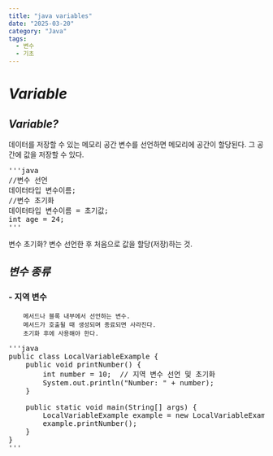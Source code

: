 ```yaml
---
title: "java variables"
date: "2025-03-20"
category: "Java"
tags:
  - 변수
  - 기초
---
```


# _Variable_

## _Variable?_

데이터를 저장할 수 있는 메모리 공간
변수를 선언하면 메모리에 공간이 할당된다. 그 공간에 값을 저장할 수 있다.

<pre>
'''java
//변수 선언
데이터타입 변수이름;
//변수 초기화
데이터타입 변수이름 = 초기값;
int age = 24;
'''
</pre>

변수 초기화?
변수 선언한 후 처음으로 값을 할당(저장)하는 것.

## _변수 종류_

### - 지역 변수

        메서드나 블록 내부에서 선언하는 변수.
        메서드가 호출될 때 생성되며 종료되면 사라진다.
        초기화 후에 사용해야 한다.

<pre>
'''java
public class LocalVariableExample {
    public void printNumber() {
        int number = 10;  // 지역 변수 선언 및 초기화
        System.out.println("Number: " + number);
    }

    public static void main(String[] args) {
        LocalVariableExample example = new LocalVariableExample();
        example.printNumber();
    }
}
'''
</pre>
